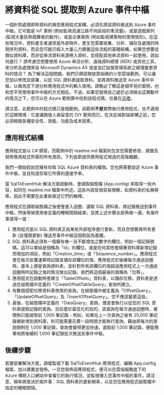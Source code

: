 <properties
   pageTitle="將 SQL 資料提取到 Azure 事件中樞 | Microsoft Azure"
   description="從 SQL 範例匯入之事件中樞的概觀"
   services="event-hubs"
   documentationCenter="na"
   authors="spyrossak"
   manager="timlt"
   editor=""/>

<tags 
   ms.service="event-hubs"
   ms.devlang="na"
   ms.topic="article"
   ms.tgt_pltfrm="na"
   ms.workload="na"
   ms.date="08/25/2016"
   ms.author="spyros;sethm" />

# 將資料從 SQL 提取到 Azure 事件中樞

一個針對處理即時資料的典型應用程式架構，必須先將該資料推送到 Azure 事件中樞。它可能是 IoT 案例 (例如監視高速公路不同區段的車流量)，或是遊戲案列 (監視大量狂熱競賽者的動作)，或是企業案例 (例如監視建築物的使用情形)。在這些情況中，資料產生者通常是外部物件，產生您需要收集、分析、儲存及處理的時間序列資料，而且您可能已經入大量心力建置這些流程的基礎結構。如果您想要從類似資料庫，而非從串流資料來源帶入資料，並搭配其他串流資料一起使用，該如何進行？ 請考慮您想要使用 Azure 串流分析、遠端資料總管 (RDX) 或其他工具，來分析及處理來自 Microsoft Dynamics AX 或是自訂設施管理系統之緩慢變更資料的情況？ 為了解決這個問題，我們已撰寫開放原始碼的小型雲端範例，可以讓您加以修改並部署，以從 SQL 資料表提取資料，並將資料推送至 Azure 事件中樞，以做為您下游分析應用程式中的輸入使用。請務必了解這是個罕見的案例，也和您平常使用事件中樞的方式相反。不過，如果您發現自己處於必須做出這類動作的情況之下，您可以在 Azure 範例庫中找到該程式碼，位置在[這裡](https://azure.microsoft.com/documentation/samples/event-hubs-dotnet-import-from-sql/)。

請注意，此範例中的程式碼只是個範例。該範例**不是**實際執行應用程式，也不適用於這類環境 - 它是讓開發人員留意的 DIY 範例而已。在決定端對端架構之前，您必須檢閱各種安全性、效能、功能及成本因素。

## 應用程式結構

應用程式是以 C# 撰寫，而範例中的 readme.md 檔案則包含您需要修改、建置及發佈應用程式所需的所有資訊。下列各節提供應用程式用途的高階概觀。

我們一開始假設您擁有存取 SQL Azure 資料表的權限。您也將需要設定 Azure 事件中樞，並且知道存取它所需的連接字串。

當 SqlToEventHub 解決方案啟動時，會讀取組態檔 (App.config) 來取得一些內容，如同在 readme.md 檔案中所述。這些內容皆很容易理解，如資料表的名稱等等，因此不需要在此重新敘述它們的解釋。

應用程式在讀取組態檔之後便會進入迴圈、讀取 SQL 資料表、將記錄推送到事件中樞，然後等候使用者定義的睡眠間隔結束，並將上述步驟全部再做一遍。有幾件事值得一提：

1. 應用程式是以 SQL 資料表正由某些外部程序進行更新，而且您想要將所有更新 (且僅限更新) 傳送至事件中樞這個假設為基礎。
2. SQL 資料表必須有一個擁有唯一且不斷增加之數字的欄位，例如一個記錄號碼。這可以單純是個稱為「Id」的欄位，或是任何其他會隨著資料庫新增記錄而增加的項目，例如「Creation\_time」或「Sequence\_number」。應用程式會在每次反覆運算時記錄並儲存該欄位的值。應用程式於後續每次通過迴圈時，基本上便是查詢資料表，並針對所有該欄位的值超過應用程式上一次通過迴圈時所記錄之值的情況做出記錄。我們將這個最後的值稱為「位移」。
3. 應用程式在啟動時會建立「TableOffsets」資料表，以儲存位移。資料表是透過在組態檔中定義的「CreateOffsetTableQuery」查詢所建立。
4. 有數個搭配位移資料表使用的查詢，在組態檔中被定義為「OffsetQuery」、「UpdateOffsetQuery」及「InsertOffsetQuery」。您不應該變更這些。
5. 最後，在組態檔中定義的「DataQuery」查詢，便是會執行以從您的 SQL 資料表提取記錄的查詢。目前基於最佳化的目的，該查詢在每次通過迴圈時，被限制只能提取前 1,000 筆記錄 - 例如，如果在上一次查詢之後有 25,000 筆記錄被新增到資料庫，則可能需要花費一段時間才能執行查詢。藉由將每次的查詢限制在 1,000 筆記錄，查詢會變得更加快速。選取前 1,000 筆記錄，便能簡單地將後續的 1,000 筆記錄批次推送到事件中樞。

## 後續步驟

若要部署解決方案，請複製或下載 SqlToEventHub 應用程式、編輯 App.config 檔案、加以建置並發佈。一旦您發佈該應用程式，便可以在雲端服務底下的 Azure 傳統入口網站中查看它的執行情況，並監視傳入您事件中樞的事件。請注意，頻率將取決於兩件事：SQL 資料表的更新頻率，以及您在應用程式組態檔中指定的睡眠間隔。

<!---HONumber=AcomDC_0831_2016-->
